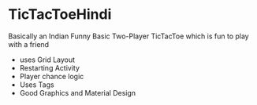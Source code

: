 # TicTacToeHindi
Basically an Indian Funny Basic Two-Player TicTacToe which is fun to play
with a friend
+ uses Grid Layout
+ Restarting Activity
+ Player chance logic
+ Uses Tags
+ Good Graphics and Material Design
